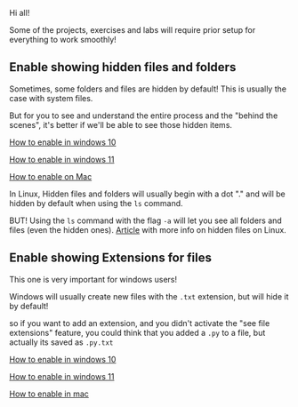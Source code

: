 Hi all!

Some of the projects, exercises and labs will require prior setup for everything to work smoothly!

## Enable showing hidden files and folders
Sometimes, some folders and files are hidden by default!
This is usually the case with system files.

But for you to see and understand the entire process and the "behind the scenes", it's better if we'll be able to see those hidden items.

[How to enable in windows 10](https://www.youtube.com/watch?v=SLvHzL12028&t=12s)

[How to enable in windows 11](https://youtu.be/b-9RCmyvEY8?si=tTIebmxZorDDDRPL&t=7)

[How to enable on Mac](https://www.youtube.com/watch?v=LOrjsMHTk0c)


In Linux, Hidden files and folders will usually begin with a dot "." and will be hidden by default when using the `ls` command.

BUT! Using the `ls` command with the flag `-a` will let you see all folders and files (even the hidden ones). [Article](https://www.makeuseof.com/view-hidden-files-and-folders-linux/#:~:text=Hidden%20files%20are%20mainly%20used,out%20of%20your%20Bash%20sessions.) with more info on hidden files on Linux.


## Enable showing Extensions for files
This one is very important for windows users!

Windows will usually create new files with the `.txt` extension, but will hide it by default!

so if you want to add an extension, and you didn't activate the "see file extensions" feature, you could think that you added a `.py` to a file, but actually its saved as `.py.txt` 


[How to enable in windows 10](https://youtu.be/PoTah9YBG2Y?si=JBXWEaMPbaiRAqHj&t=23)

[How to enable in windows 11](https://youtu.be/z5FBLAagPIc?si=4kFqGLXrxVtIefRD&t=22)

[How to enable in mac](https://youtu.be/QnJmtfA3A_g?si=xhHZrrEjRS5Ofofb&t=29)